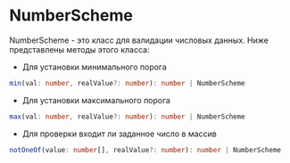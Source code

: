 # NumberScheme
NumberScheme - это класс для валидации числовых данных. 
Ниже представлены методы этого класса:
- Для установки минимального порога 
```ts
min(val: number, realValue?: number): number | NumberScheme 
```
- Для установки максимального порога
```ts
max(val: number, realValue?: number): number | NumberScheme
```
- Для проверки входит ли заданное число в массив
```ts
notOneOf(value: number[], realValue?: number): number | NumberScheme
``` 

